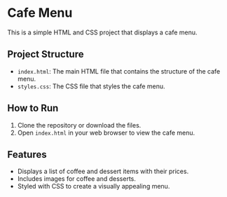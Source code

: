# Cafe Menu

This is a simple HTML and CSS project that displays a cafe menu.

## Project Structure
- `index.html`: The main HTML file that contains the structure of the cafe menu.
- `styles.css`: The CSS file that styles the cafe menu.

## How to Run

1. Clone the repository or download the files.
2. Open `index.html` in your web browser to view the cafe menu.

## Features

- Displays a list of coffee and dessert items with their prices.
- Includes images for coffee and desserts.
- Styled with CSS to create a visually appealing menu.
